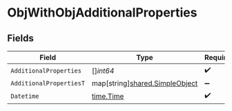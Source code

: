 # ObjWithObjAdditionalProperties


## Fields

| Field                                                                 | Type                                                                  | Required                                                              | Description                                                           |
| --------------------------------------------------------------------- | --------------------------------------------------------------------- | --------------------------------------------------------------------- | --------------------------------------------------------------------- |
| `AdditionalProperties`                                                | []*int64*                                                             | :heavy_check_mark:                                                    | N/A                                                                   |
| `AdditionalPropertiesT`                                               | map[string][shared.SimpleObject](../../models/shared/simpleobject.md) | :heavy_minus_sign:                                                    | N/A                                                                   |
| `Datetime`                                                            | [time.Time](https://pkg.go.dev/time#Time)                             | :heavy_check_mark:                                                    | N/A                                                                   |